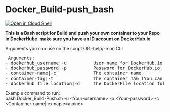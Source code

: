 # Docker_Build-push_bash

<a href="https://ssh.cloud.google.com/cloudshell/editor?cloudshell_git_repo=https%3A%2F%2Fgithub.com%2Famit-shochat%2FDocker_Build-push_bash">
<img alt="Open in Cloud Shell" src="https://gstatic.com/cloudssh/images/open-btn.svg"></a>


**This is a Bash script for Build and push your own container to your Repo in DockerHube. make sure you have an ID account on DockerHub.io**

Arguments you can use on the script OR -help/-h on CLI 
<pre> Arguments:
- dockerhub_username|-u          User name for DockerHub.io 
- dockerhub_password|-p	         Password for DockerHub.io
- container-name|-c              The container name
- container-tag|-t               The container TAG (You can leave blank | tag=latest)
- dockerhub_file_location|-d     The DockerFile location folder (You can leave blank | script will choose your current folder)
</pre>
   

Example command to run:                                         
bash Docker_Build-Push.sh -u <Your-username\> -p <Your-password\> -c <Contaqiner-name| exmaple=alpine\>
       
